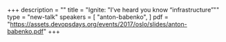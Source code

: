 +++
description = ""
title = "Ignite: \"I’ve heard you know “infrastructure”\""
type = "new-talk"
speakers = [
        "anton-babenko",
]
pdf = "https://assets.devopsdays.org/events/2017/oslo/slides/anton-babenko.pdf"
+++